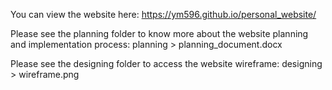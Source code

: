 You can view the website here: https://ym596.github.io/personal_website/

Please see the planning folder to know more about the website planning and implementation process: planning > planning_document.docx

Please see the designing folder to access the website wireframe: designing > wireframe.png
